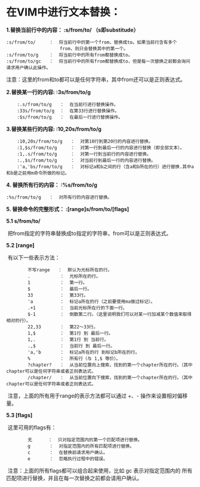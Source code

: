 # 在VIM中进行文本替换： 

**1.替换当前行中的内容： :s/from/to/    （s即substitude）**

```
:s/from/to/     ：  将当前行中的第一个from，替换成to。如果当前行含有多个
                    from，则只会替换其中的第一个。
:s/from/to/g    ：  将当前行中的所有from都替换成to。
:s/from/to/gc   ：  将当前行中的所有from都替换成to，但是每一次替换之前都会询问请求用户确认此操作。
```
注意：这里的from和to都可以是任何字符串，其中from还可以是正则表达式。

**2.替换某一行的内容: :3s/from/to/g**
```
    :.s/from/to/g   ：  在当前行进行替换操作。
    :33s/from/to/g  ：  在第33行进行替换操作。
    :$s/from/to/g   ：  在最后一行进行替换操作。
```

**3.替换某些行的内容: :10,20s/from/to/g**
```
    :10,20s/from/to/g   ：  对第10行到第20行的内容进行替换。
    :1,$s/from/to/g     ：  对第一行到最后一行的内容进行替换（即全部文本）。
    :1,.s/from/to/g     ：  对第一行到当前行的内容进行替换。
    :.,$s/from/to/g     ：  对当前行到最后一行的内容进行替换。
    :'a,'bs/from/to/g   ：  对标记a和b之间的行（含a和b所在的行）进行替换.其中a和b是之前用m命令所做的标记。
```

**4.  替换所有行的内容：      :%s/from/to/g**
```
:%s/from/to/g   ：  对所有行的内容进行替换。
```

**5.  替换命令的完整形式：    :[range]s/from/to/[flags]**

   **5.1 s/from/to/**

​       把from指定的字符串替换成to指定的字符串，from可以是正则表达式。

   **5.2 [range]**

​       有以下一些表示方法：
```
        不写range   ：  默认为光标所在的行。
        .           ：  光标所在的行。
        1           ：  第一行。
        $           ：  最后一行。
        33          ：  第33行。
        'a          ：  标记a所在的行（之前要使用ma做过标记）。
        .+1         ：  当前光标所在行的下面一行。
        $-1         ：  倒数第二行。（这里说明我们可以对某一行加减某个数值来取得相对的行）。
        22,33       ：  第22～33行。
        1,$         ：  第1行 到 最后一行。
        1,.         ：  第1行 到 当前行。
        .,$         ：  当前行 到 最后一行。
        'a,'b       ：  标记a所在的行 到标记b所在的行。
        %           ：  所有行（与 1,$ 等价）。
        ?chapter?   ：  从当前位置向上搜索，找到的第一个chapter所在的行。（其中chapter可以是任何字符串或者正则表达式。
        /chapter/   ：  从当前位置向下搜索，找到的第一个chapter所在的行。（其中chapter可以是任何字符串或者正则表达式。
```
​       注意，上面的所有用于range的表示方法都可以通过 +、- 操作来设置相对偏移量。

   **5.3 [flags]**

​       这里可用的flags有：
```
        无      ：  只对指定范围内的第一个匹配项进行替换。
        g       ：  对指定范围内的所有匹配项进行替换。
        c       ：  在替换前请求用户确认。
        e       ：  忽略执行过程中的错误。
```
​       注意：上面的所有flags都可以组合起来使用，比如 gc 表示对指定范围内的
​       所有匹配项进行替换，并且在每一次替换之前都会请用户确认。